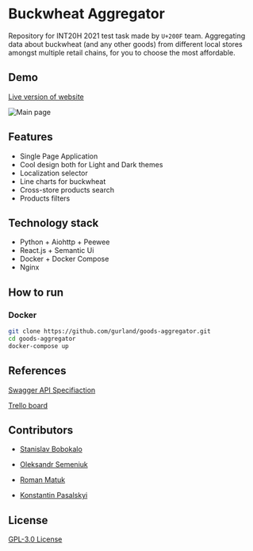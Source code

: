 # Buckwheat Aggregator
Repository for INT20H 2021 test task made by `U+200F` team.
Aggregating data about buckwheat (and any other goods) from different local stores amongst multiple retail chains, for you to choose the most affordable.

## Demo
[Live version of website](https://grechka.tech/)

![Main page](https://i.imgur.com/OWxUJvi.png)


## Features
- Single Page Application
- Cool design both for Light and Dark themes
- Localization selector
- Line charts for buckwheat
- Cross-store products search
- Products filters

## Technology stack
- Python + Aiohttp + Peewee
- React.js + Semantic Ui
- Docker + Docker Compose
- Nginx

## How to run
### Docker
```sh
git clone https://github.com/gurland/goods-aggregator.git
cd goods-aggregator
docker-compose up
```
## References
[Swagger API Specifiaction](https://app.swaggerhub.com/apis-docs/gurland/goods-aggregator/1.0.0)

[Trello board](https://trello.com/b/jZGsAdeR/goodsaggregator)

## Contributors

- [Stanislav Bobokalo](https://github.com/gurland/)

- [Oleksandr Semeniuk](https://github.com/dvoyakiy)

- [Roman Matuk](https://github.com/r666666)

- [Konstantin Pasalskyi](https://github.com/kiririnou)


## License
[GPL-3.0 License](https://github.com/gurland/goods-aggregator/blob/main/LICENSE)
